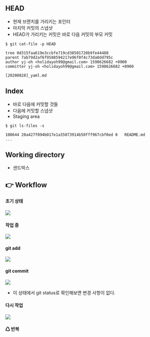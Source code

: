 ## HEAD
- 현재 브랜치를 가리키는 포인터
- 마지막 커밋의 스냅샷
- HEAD가 가리키는 커밋은 바로 다음 커밋의 부모 커밋
```git
$ git cat-file -p HEAD

tree 0d315faa619e3ccbfe719cd38501720b9fe44480
parent 7ab79d2af6f9588594217e96f0f4c73da0dd795c
author yj-oh <holidayoh99@gmail.com> 1598626682 +0900
committer yj-oh <holidayoh99@gmail.com> 1598626682 +0900

[20200828]_yaml.md
```

## Index
- 바로 다음에 커밋할 것들
- 다음에 커밋할 스냅샷
- Staging area

```git
$ git ls-files -s

100644 20a427f094b017e1a35073914b50fff967cbf0ed 0	README.md
...
```

## Working directory
- 샌드박스

## 👉 Workflow
#### 초기 상태
![](.%5B20200829%5D_head_images/c271de7e.png)

#### 작업 중
![](.%5B20200829%5D_head_images/26269620.png)

#### git add
![](.%5B20200829%5D_head_images/bf7bbd95.png)

#### git commit
![](.%5B20200829%5D_head_images/96041b8a.png)
- 이 상태에서 git status로 확인해보면 변경 사항이 없다.

#### 다시 작업
![](.%5B20200829%5D_head_images/ecea42fc.png)

#### ♺ 반복
